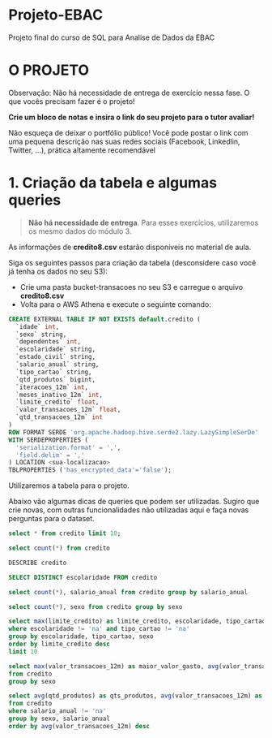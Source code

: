 # Projeto-EBAC
Projeto final do curso de SQL para Analise de Dados da EBAC

# O PROJETO

Observação: Não há necessidade de entrega de exercício nessa fase.  O que vocês precisam fazer é o projeto!

**Crie um bloco de notas e insira o link do seu projeto para o tutor avaliar!**

Não esqueça de deixar o portfólio público! Você pode postar o link com uma pequena descrição nas suas redes sociais (Facebook, Linkedlin, Twitter, ...), prática altamente recomendável

# **1. Criação da tabela e algumas queries**



> **Não há necessidade de entrega**. 
Para esses exercícios, utilizaremos os mesmo dados do módulo 3.

As informações de **credito8.csv** estarão disponíveis no material de aula.

Siga os seguintes passos para criação da tabela (desconsidere caso você já tenha os dados no seu S3):

* Crie uma pasta bucket-transacoes no seu S3 e carregue o arquivo **credito8.csv**
* Volta para o AWS Athena e execute o seguinte comando:

```sql
CREATE EXTERNAL TABLE IF NOT EXISTS default.credito ( 
  `idade` int,
  `sexo` string,
  `dependentes` int,
  `escolaridade` string,
  `estado_civil` string,
  `salario_anual` string,
  `tipo_cartao` string, 
  `qtd_produtos` bigint,
  `iteracoes_12m` int,
  `meses_inativo_12m` int,
  `limite_credito` float,
  `valor_transacoes_12m` float,
  `qtd_transacoes_12m` int 
)
ROW FORMAT SERDE 'org.apache.hadoop.hive.serde2.lazy.LazySimpleSerDe'
WITH SERDEPROPERTIES (
  'serialization.format' = ',',
  'field.delim' = ','
) LOCATION <sua-localizacao>
TBLPROPERTIES ('has_encrypted_data'='false');
```

Utilizaremos a tabela para o projeto.

Abaixo vão algumas dicas de queries que podem ser utilizadas. Sugiro que crie novas, com outras funcionalidades não utilizadas aqui e faça novas perguntas para o dataset.

```sql
select * from credito limit 10;
```

```sql
select count(*) from credito
```
```sql
DESCRIBE credito
```

```sql
SELECT DISTINCT escolaridade FROM credito
```

```sql
select count(*), salario_anual from credito group by salario_anual
```

```sql
select count(*), sexo from credito group by sexo
```

```sql
select max(limite_credito) as limite_credito, escolaridade, tipo_cartao, sexo from credito 
where escolaridade != 'na' and tipo_cartao != 'na' 
group by escolaridade, tipo_cartao, sexo 
order by limite_credito desc 
limit 10
```

```sql
select max(valor_transacoes_12m) as maior_valor_gasto, avg(valor_transacoes_12m) as media_valor_gasto, min(valor_transacoes_12m) as min_valor_gasto, sexo 
from credito 
group by sexo
```

```sql
select avg(qtd_produtos) as qts_produtos, avg(valor_transacoes_12m) as media_valor_transacoes, avg(limite_credito) as media_limite, sexo, salario_anual 
from credito 
where salario_anual != 'na' 
group by sexo, salario_anual 
order by avg(valor_transacoes_12m) desc
```
